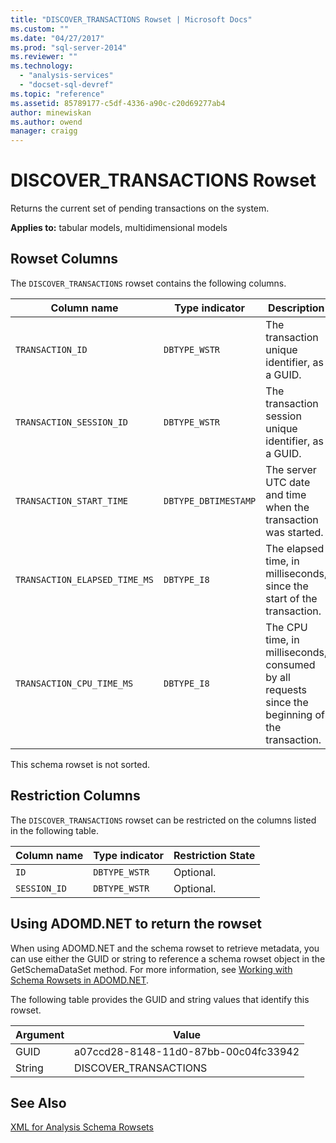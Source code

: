 ```yaml
---
title: "DISCOVER_TRANSACTIONS Rowset | Microsoft Docs"
ms.custom: ""
ms.date: "04/27/2017"
ms.prod: "sql-server-2014"
ms.reviewer: ""
ms.technology: 
  - "analysis-services"
  - "docset-sql-devref"
ms.topic: "reference"
ms.assetid: 85789177-c5df-4336-a90c-c20d69277ab4
author: minewiskan
ms.author: owend
manager: craigg
---
```

# DISCOVER_TRANSACTIONS Rowset
  Returns the current set of pending transactions on the system.  
  
 **Applies to:** tabular models, multidimensional models  
  
## Rowset Columns  
 The `DISCOVER_TRANSACTIONS` rowset contains the following columns.  
  
|Column name|Type indicator|Description|  
|-----------------|--------------------|-----------------|  
|`TRANSACTION_ID`|`DBTYPE_WSTR`|The transaction unique identifier, as a GUID.|  
|`TRANSACTION_SESSION_ID`|`DBTYPE_WSTR`|The transaction session unique identifier, as a GUID.|  
|`TRANSACTION_START_TIME`|`DBTYPE_DBTIMESTAMP`|The server UTC date and time when the transaction was started.|  
|`TRANSACTION_ELAPSED_TIME_MS`|`DBTYPE_I8`|The elapsed time, in milliseconds, since the start of the transaction.|  
|`TRANSACTION_CPU_TIME_MS`|`DBTYPE_I8`|The CPU time, in milliseconds, consumed by all requests since the beginning of the transaction.|  
  
 This schema rowset is not sorted.  
  
## Restriction Columns  
 The `DISCOVER_TRANSACTIONS` rowset can be restricted on the columns listed in the following table.  
  
|**Column name**|**Type indicator**|**Restriction State**|  
|---------------------|------------------------|---------------------------|  
|`ID`|`DBTYPE_WSTR`|Optional.|  
|`SESSION_ID`|`DBTYPE_WSTR`|Optional.|  
  
## Using ADOMD.NET to return the rowset  
 When using ADOMD.NET and the schema rowset to retrieve metadata, you can use either the GUID or string to reference a schema rowset object in the GetSchemaDataSet method. For more information, see [Working with Schema Rowsets in ADOMD.NET](../../../relational-databases/native-client-ole-db-rowsets/rowsets.md).  
  
 The following table provides the GUID and string values that identify this rowset.  
  
|Argument|Value|  
|--------------|-----------|  
|GUID|a07ccd28-8148-11d0-87bb-00c04fc33942|  
|String|DISCOVER_TRANSACTIONS|  
  
## See Also  
 [XML for Analysis Schema Rowsets](xml-for-analysis-schema-rowsets.md)  
  
  
